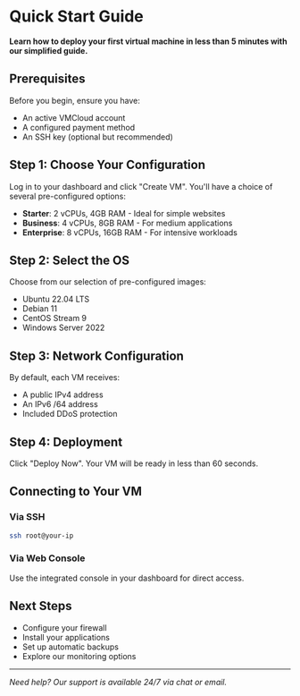 # Quick Start Guide

**Learn how to deploy your first virtual machine in less than 5 minutes with our simplified guide.**

## Prerequisites

Before you begin, ensure you have:
- An active VMCloud account
- A configured payment method
- An SSH key (optional but recommended)

## Step 1: Choose Your Configuration

Log in to your dashboard and click "Create VM". You'll have a choice of several pre-configured options:

- **Starter**: 2 vCPUs, 4GB RAM - Ideal for simple websites
- **Business**: 4 vCPUs, 8GB RAM - For medium applications
- **Enterprise**: 8 vCPUs, 16GB RAM - For intensive workloads

## Step 2: Select the OS

Choose from our selection of pre-configured images:
- Ubuntu 22.04 LTS
- Debian 11
- CentOS Stream 9
- Windows Server 2022

## Step 3: Network Configuration

By default, each VM receives:
- A public IPv4 address
- An IPv6 /64 address
- Included DDoS protection

## Step 4: Deployment

Click "Deploy Now". Your VM will be ready in less than 60 seconds.

## Connecting to Your VM

### Via SSH
```bash
ssh root@your-ip
```

### Via Web Console
Use the integrated console in your dashboard for direct access.

## Next Steps

- Configure your firewall
- Install your applications
- Set up automatic backups
- Explore our monitoring options

---

*Need help? Our support is available 24/7 via chat or email.*